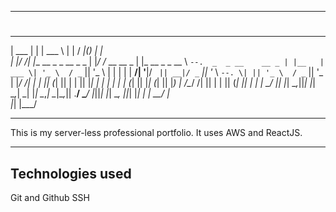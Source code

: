 *****************************************************
#
______  _                           ______             _                  _____  _                _     
| ___ \| |                          | ___ \           | |                /  ___|(_)              | |    
| |_/ /| |__    __ _  _ __   _   _  | |_/ /_ __  __ _ | |_  __ _  _ __   \ `--.  _  _ __    __ _ | |__  
| ___ \| '_ \  / _` || '_ \ | | | | |  __/| '__|/ _` || __|/ _` || '_ \   `--. \| || '_ \  / _` || '_ \
| |_/ /| | | || (_| || | | || |_| | | |   | |  | (_| || |_| (_| || |_) | /\__/ /| || | | || (_| || | | |
\____/ |_| |_| \__,_||_| |_| \__,_| \_|   |_|   \__,_| \__|\__,_|| .__/  \____/ |_||_| |_| \__, ||_| |_|
                                                                 | |                        __/ |       
                                                                 |_|                       |___/        

------------------------------------------------------------

This is my server-less professional portfolio. It uses AWS and ReactJS.

_____________________

## Technologies used
Git and Github
SSH
